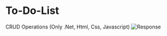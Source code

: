 # To-Do-List
CRUD Operations (Only .Net, Html, Css, Javascript)
![Response](https://i.hizliresim.com/riw7jI.png)